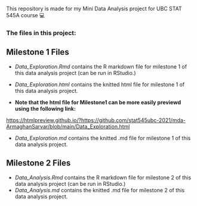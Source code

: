 This repository is made for my Mini Data Analysis project for UBC STAT 545A course 💻

### The files in this project:

## Milestone 1 Files
* *Data_Exploration.Rmd* contains the R markdown file for milestone 1 of this data analysis project (can be run in RStudio.)
* *Data_Exploration.html* contains the knitted html file for milestone 1 of this data analysis project.

* **Note that the html file for Milestone1 can be more easily previewd using the following link:**

https://htmlpreview.github.io/?https://github.com/stat545ubc-2021/mda-ArmaghanSarvar/blob/main/Data_Exploration.html

* *Data_Exploration.md* contains the knitted .md file for milestone 1 of this data analysis project.

## Milestone 2 Files
* *Data_Analysis.Rmd* contains the R markdown file for milestone 2 of this data analysis project (can be run in RStudio.)
* *Data_Analysis.md* contains the knitted .md file for milestone 2 of this data analysis project.
